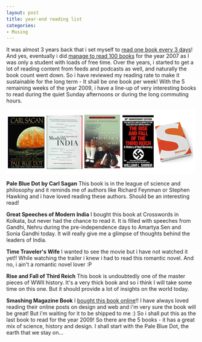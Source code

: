 ```yaml
---
layout: post
title: year-end reading list
categories:
- Musing
---
```



It was almost 3 years back that i set myself to [read one book every 3 days](http://sweska.net/2007/02/15/b-b/)! And yes, eventually i did [manage to read 100 books](http://share.sweska.net/category/book-reviews/) for the year 2007 as I was only a student with loads of free time. Over the years, i started to get a lot of reading content from feeds and podcasts as well, and naturally the book count went down. So i have reviewed my reading rate to make it sustainable for the long term - It shall be one book per week! With the 5 remaining weeks of the year 2009, i have a line-up of very interesting books to read during the quiet Sunday afternoons or during the long commuting hours.

![books-to-read](/img/books-to-read.jpg)

**Pale Blue Dot by Carl Sagan** This book is in the league of science and philosophy and it reminds me of authors like Richard Feynman or Stephen Hawking and i have loved reading these authors. Should be an interesting read!

**Great Speeches of Modern India** I bought this book at Crosswords in Kolkata, but never had the chance to read it. It is filled with speeches from Gandhi, Nehru during the pre-independence days to Amartya Sen and Sonia Gandhi today. It will really give me a glimpse of thoughts behind the leaders of India.

**Time Traveler's Wife** I wanted to see the movie but i have not watched it yet!! While watching the trailer i knew i had to read this romantic novel. And no, i ain't a romantic novel lover :P

**Rise and Fall of Third Reich** This book is undoubtedly one of the master pieces of WWII history. It's a very thick book and so i think I will take some time on this one. But it should provide a lot of insights on the world today.

**Smashing Magazine Book** I [bought this book online](http://www.smashingmagazine.com/2009/08/05/the-smashing-book-pre-order-now-and-save-20/)!! I have always loved reading their online posts on design and web and i'm very sure the book will be great! But i'm waiting for it to be shipped to me :) So i shall put this as the last book to read for the year 2009! So there are the 5 books - it has a great mix of science, history and design. I shall start with the Pale Blue Dot, the earth that we stay on...
